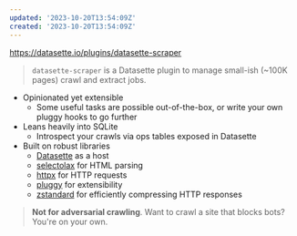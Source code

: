 ```yaml
---
updated: '2023-10-20T13:54:09Z'
created: '2023-10-20T13:54:09Z'
---
```

https://datasette.io/plugins/datasette-scraper

> `datasette-scraper` is a Datasette plugin to manage small-ish (~100K pages) crawl and extract jobs.

-   Opinionated yet extensible
    -   Some useful tasks are possible out-of-the-box, or write your own pluggy hooks to go further
-   Leans heavily into SQLite
    -   Introspect your crawls via ops tables exposed in Datasette
-   Built on robust libraries
    -   [Datasette](https://datasette.io/) as a host
    -   [selectolax](https://github.com/rushter/selectolax) for HTML parsing
    -   [httpx](https://www.python-httpx.org/) for HTTP requests
    -   [pluggy](https://pluggy.readthedocs.io/en/stable/) for extensibility
    -   [zstandard](https://github.com/indygreg/python-zstandard) for efficiently compressing HTTP responses

> **Not for adversarial crawling**. Want to crawl a site that blocks bots? You're on your own.